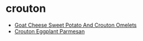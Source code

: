 # crouton

 * [Goat Cheese Sweet Potato And Crouton Omelets](../../index/g/goat-cheese-sweet-potato-and-crouton-omelets-13444.json)
 * [Crouton Eggplant Parmesan](../../index/c/crouton-eggplant-parmesan.json)
